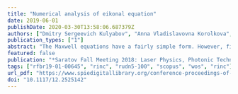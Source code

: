 ```yaml
---
title: "Numerical analysis of eikonal equation"
date: 2019-06-01
publishDate: 2020-03-30T13:58:06.687379Z
authors: ["Dmitry Sergeevich Kulyabov", "Anna Vladislavovna Korolkova", "Tatiana Refatovna Velieva", "Migran Nelsonovich Gevorkyan"]
publication_types: ["1"]
abstract: "The Maxwell equations have a fairly simple form. However, finding solutions of Maxwell's equations is an extremely difficult task. Therefore, various simplifying approaches are often used in optics. One such simplifying approach is to use the approximation of geometric optics. The approximation of geometric optics is constructed with the assumption that the wavelengths are small (short-wavelength approximation). The basis of geometric optics is the eikonal equation. The eikonal equation can be obtained from the wave equation (Helmholtz equation). Thus, the eikonal equation relates the wave and geometric optics. In fact, the eikonal equation is a quasi-classical approximation (the Wentzel–Kramers–Brillouin method) of wave optics. This paper shows the application of geometric methods of electrodynamics to the calculation of optical devices, such as Maxwell and Luneburg lenses. The eikonal equation, which was transformed to the ODE system by the method of characteristics, is considered. The resulting system is written for the case of Maxwell and Luneburg lenses."
featured: false
publication: "*Saratov Fall Meeting 2018: Laser Physics, Photonic Technologies, and Molecular Modeling*"
tags: ["rfbr19-01-00645", "rinc", "rudn5-100", "scopus", "wos", "rinc"]
url_pdf: "https://www.spiedigitallibrary.org/conference-proceedings-of-spie/11066/2525142/Numerical-analysis-of-eikonal-equation/10.1117/12.2525142.full"
doi: "10.1117/12.2525142"
---
```


